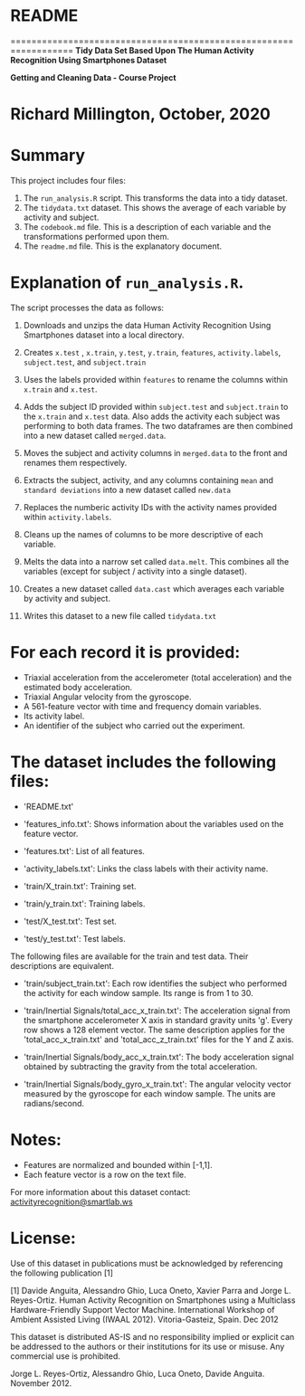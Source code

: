 # README

==================================================================
**Tidy Data Set Based Upon The Human Activity Recognition Using Smartphones Dataset**

**Getting and Cleaning Data - Course Project**

Richard Millington, 
October, 2020
==================================================================

# Summary

This project includes four files:

1) The `run_analysis.R` script. This transforms the data into a tidy dataset. 
2) The `tidydata.txt` dataset. This shows the average of each variable by activity and subject. 
3) The `codebook.md` file. This is a description of each variable and the transformations performed upon them. 
4) The `readme.md` file. This is the explanatory document. 

# Explanation of `run_analysis.R`. 

The script processes the data as follows:

1) Downloads and unzips the data Human Activity Recognition Using Smartphones dataset into a local directory. 

2) Creates `x.test` , `x.train`, `y.test`, `y.train`, `features`, `activity.labels`, `subject.test`, and `subject.train`

3) Uses the labels provided within `features` to rename the columns within `x.train` and `x.test`.

4) Adds the subject ID provided within `subject.test` and `subject.train` to the `x.train` and `x.test` data. Also adds the activity each subject was performing to both data frames. The two dataframes are then combined into a new dataset called `merged.data`.

5) Moves the subject and activity columns in `merged.data` to the front and renames them respectively. 

6) Extracts the subject, activity, and any columns containing `mean` and `standard deviations` into a new dataset called `new.data`

7) Replaces the numberic activity IDs with the activity names provided within `activity.labels`.

8) Cleans up the names of columns to be more descriptive of each variable. 

9) Melts the data into a narrow set called `data.melt`. This combines all the variables (except for subject / activity into a single dataset). 

10) Creates a new dataset called `data.cast` which averages each variable by activity and subject.

11) Writes this dataset to a new file called `tidydata.txt`

For each record it is provided:
======================================

- Triaxial acceleration from the accelerometer (total acceleration) and the estimated body acceleration.
- Triaxial Angular velocity from the gyroscope. 
- A 561-feature vector with time and frequency domain variables. 
- Its activity label. 
- An identifier of the subject who carried out the experiment.

The dataset includes the following files:
=========================================

- 'README.txt'

- 'features_info.txt': Shows information about the variables used on the feature vector.

- 'features.txt': List of all features.

- 'activity_labels.txt': Links the class labels with their activity name.

- 'train/X_train.txt': Training set.

- 'train/y_train.txt': Training labels.

- 'test/X_test.txt': Test set.

- 'test/y_test.txt': Test labels.

The following files are available for the train and test data. Their descriptions are equivalent. 

- 'train/subject_train.txt': Each row identifies the subject who performed the activity for each window sample. Its range is from 1 to 30. 

- 'train/Inertial Signals/total_acc_x_train.txt': The acceleration signal from the smartphone accelerometer X axis in standard gravity units 'g'. Every row shows a 128 element vector. The same description applies for the 'total_acc_x_train.txt' and 'total_acc_z_train.txt' files for the Y and Z axis. 

- 'train/Inertial Signals/body_acc_x_train.txt': The body acceleration signal obtained by subtracting the gravity from the total acceleration. 

- 'train/Inertial Signals/body_gyro_x_train.txt': The angular velocity vector measured by the gyroscope for each window sample. The units are radians/second. 

Notes: 
======
- Features are normalized and bounded within [-1,1].
- Each feature vector is a row on the text file.

For more information about this dataset contact: activityrecognition@smartlab.ws

License:
========
Use of this dataset in publications must be acknowledged by referencing the following publication [1] 

[1] Davide Anguita, Alessandro Ghio, Luca Oneto, Xavier Parra and Jorge L. Reyes-Ortiz. Human Activity Recognition on Smartphones using a Multiclass Hardware-Friendly Support Vector Machine. International Workshop of Ambient Assisted Living (IWAAL 2012). Vitoria-Gasteiz, Spain. Dec 2012

This dataset is distributed AS-IS and no responsibility implied or explicit can be addressed to the authors or their institutions for its use or misuse. Any commercial use is prohibited.

Jorge L. Reyes-Ortiz, Alessandro Ghio, Luca Oneto, Davide Anguita. November 2012.
